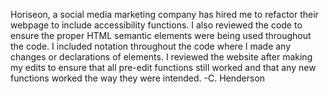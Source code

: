 Horiseon, a social media marketing company has hired me to refactor their webpage to include accessibility functions. I also reviewed the code to ensure the proper HTML semantic elements were being used throughout the code. I included notation throughout the code where I made any changes or declarations of elements. I reviewed the website after making my edits to ensure that all pre-edit functions still worked and that any new functions worked the way they were intended.
-C. Henderson
